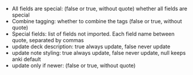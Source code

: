 * All fields are special: (false or true, without quote) whether all fields are special
* Combine tagging: whether to combine the tags (false or true, without quote)
* Special fields: list of fields not imported. Each field name between quote, separated by commas
* update deck description: true always update, false never update
* update note styling: true always update, false never update, null keeps anki default
* update only if newer:  (false or true, without quote)
